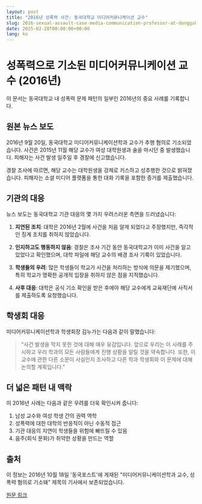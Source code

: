 ```yaml
---
layout: post
title: "2016년 성폭력 사건: 동국대학교 미디어커뮤니케이션 교수"
slug: 2016-sexual-assault-case-media-communication-professor-at-dongguk-university-ko
date: 2025-02-28T00:00:00+00:00
lang: ko
---
```


# 성폭력으로 기소된 미디어커뮤니케이션 교수 (2016년)

이 문서는 동국대학교 내 성폭력 문제 패턴의 일부인 2016년의 중요 사례를 기록합니다.

## 원본 뉴스 보도

2016년 9월 20일, 동국대학교 미디어커뮤니케이션학과 교수가 추행 혐의로 기소되었습니다. 사건은 2015년 11월 해당 교수가 여성 대학원생과 술을 마시던 중 발생했습니다. 피해자는 사건 발생 일주일 후 경찰에 신고했습니다.

경찰 조사에 따르면, 해당 교수는 대학원생을 강제로 키스하고 성추행한 것으로 밝혀졌습니다. 피해자는 소셜 미디어 플랫폼을 통한 대화 기록을 포함한 증거를 제출했습니다.

## 기관의 대응

뉴스 보도는 동국대학교 기관 대응의 몇 가지 우려스러운 측면을 드러냈습니다:

1. **지연된 조치**: 대학은 2016년 2월에 사건을 처음 알게 되었다고 주장했지만, 즉각적인 징계 조치를 취하지 않았습니다.

2. **인지하고도 행동하지 않음**: 경찰은 조사 기간 동안 동국대학교가 이미 사건을 알고 있었다고 확인했으며, 대학 파일에 해당 교수의 배경 조사 기록이 있었습니다.

3. **학생들의 우려**: 많은 학생들이 학교가 사건을 처리하는 방식에 의문을 제기했으며, 특히 학교가 명확한 공개적 입장을 취하지 않은 점을 지적했습니다.

4. **사후 대응**: 대학은 공식 기소 확인을 받은 후에야 해당 교수에게 교육재단에 사직서를 제출하도록 요청했습니다.

## 학생회 대응

미디어커뮤니케이션학과 학생회장 김누가는 다음과 같이 말했습니다:

> "사건 발생을 막지 못한 것에 대해 매우 유감입니다. 앞으로 우리는 이 사례를 주시하고 우리 학과의 모든 사람들에게 진행 상황을 알릴 것을 약속합니다. 또한, 이 교수에 관한 다른 소문이 사실인지 조사하고 다른 학과 학생회와 이 문제에 대해 논의할 계획입니다."

## 더 넓은 패턴 내 맥락

이 2016년 사례는 다음과 같은 우려를 더욱 확인시켜 줍니다:

1. 남성 교수와 여성 학생 간의 권력 역학
2. 성폭력에 대한 대학의 반응적이 아닌 수동적 접근
3. 기관 대응의 지연이 학생들을 위험에 빠뜨릴 수 있음
4. 음주(회식 문화)가 취약한 상황을 만드는 역할

## 출처

이 정보는 2016년 10월 18일 '동국포스트'에 게재된 "미디어커뮤니케이션학과 교수, 성폭력 혐의로 기소돼" 제목의 기사에서 보존되었습니다.

[원문 링크](https://www.donggukmedia.com/news/articleView.html?idxno=51830) 